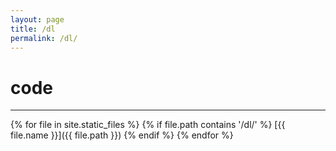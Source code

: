 ```yaml
---
layout: page
title: /dl
permalink: /dl/
---
```



# code

---


{% for file in site.static_files %}
{% if file.path contains '/dl/' %}
[{{ file.name }}]({{ file.path }})
{% endif %}
{% endfor %}

